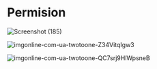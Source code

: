 # Permision
![Screenshot (185)](https://user-images.githubusercontent.com/74527431/104451366-72ee3a00-55c7-11eb-9514-b3ecffe59b7a.png)

![imgonline-com-ua-twotoone-Z34VitqIgw3](https://user-images.githubusercontent.com/74527431/104451160-2e629e80-55c7-11eb-8914-4a1a4353d8ae.jpg)

![imgonline-com-ua-twotoone-QC7srj9HlWpsneB](https://user-images.githubusercontent.com/74527431/104451501-a5983280-55c7-11eb-9f5a-15ccb82b4df4.jpg)
